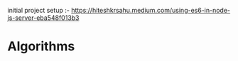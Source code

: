 initial project setup :- https://hiteshkrsahu.medium.com/using-es6-in-node-js-server-eba548f013b3
# Algorithms
